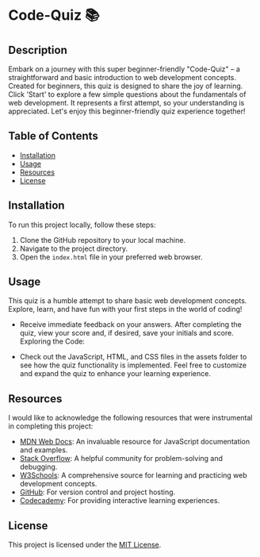 # Code-Quiz 📚

## Description

Embark on a journey with this super beginner-friendly "Code-Quiz" – a straightforward and basic introduction to web development concepts. Created for beginners, this quiz is designed to share the joy of learning. Click 'Start' to explore a few simple questions about the fundamentals of web development. It represents a first attempt, so your understanding is appreciated. Let's enjoy this beginner-friendly quiz experience together!

## Table of Contents

- [Installation](#installation)
- [Usage](#usage)
- [Resources](#resources)
- [License](#license)

## Installation

To run this project locally, follow these steps:

1. Clone the GitHub repository to your local machine.
2. Navigate to the project directory.
3. Open the `index.html` file in your preferred web browser.

## Usage

This quiz is a humble attempt to share basic web development concepts. Explore, learn, and have fun with your first steps in the world of coding!

- Receive immediate feedback on your answers.
After completing the quiz, view your score and, if desired, save your initials and score.
Exploring the Code:

- Check out the JavaScript, HTML, and CSS files in the assets folder to see how the quiz functionality is implemented.
Feel free to customize and expand the quiz to enhance your learning experience.

## Resources

I would like to acknowledge the following resources that were instrumental in completing this project:

- [MDN Web Docs](https://developer.mozilla.org/): An invaluable resource for JavaScript documentation and examples.
- [Stack Overflow](https://stackoverflow.com/): A helpful community for problem-solving and debugging.
- [W3Schools](https://www.w3schools.com/): A comprehensive source for learning and practicing web development concepts.
- [GitHub](https://github.com/): For version control and project hosting.
- [Codecademy](https://www.codecademy.com/): For providing interactive learning experiences.


## License

This project is licensed under the [MIT License](LICENSE).
